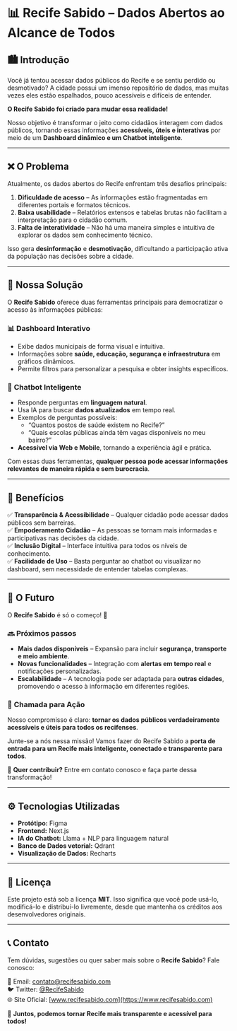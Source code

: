 # 📊 Recife Sabido – Dados Abertos ao Alcance de Todos  

## 🏙️ Introdução  

Você já tentou acessar dados públicos do Recife e se sentiu perdido ou desmotivado? A cidade possui um imenso repositório de dados, mas muitas vezes eles estão espalhados, pouco acessíveis e difíceis de entender.  

**O Recife Sabido foi criado para mudar essa realidade!**  

Nosso objetivo é transformar o jeito como cidadãos interagem com dados públicos, tornando essas informações **acessíveis, úteis e interativas** por meio de um **Dashboard dinâmico e um Chatbot inteligente**.  

---

## ❌ O Problema  

Atualmente, os dados abertos do Recife enfrentam três desafios principais:  

1. **Dificuldade de acesso** – As informações estão fragmentadas em diferentes portais e formatos técnicos.  
2. **Baixa usabilidade** – Relatórios extensos e tabelas brutas não facilitam a interpretação para o cidadão comum.  
3. **Falta de interatividade** – Não há uma maneira simples e intuitiva de explorar os dados sem conhecimento técnico.  

Isso gera **desinformação** e **desmotivação**, dificultando a participação ativa da população nas decisões sobre a cidade.  

---

## 🚀 Nossa Solução  

O **Recife Sabido** oferece duas ferramentas principais para democratizar o acesso às informações públicas:  

### 📊 **Dashboard Interativo**  
- Exibe dados municipais de forma visual e intuitiva.  
- Informações sobre **saúde, educação, segurança e infraestrutura** em gráficos dinâmicos.  
- Permite filtros para personalizar a pesquisa e obter insights específicos.  

### 🤖 **Chatbot Inteligente**  
- Responde perguntas em **linguagem natural**.  
- Usa IA para buscar **dados atualizados** em tempo real.  
- Exemplos de perguntas possíveis:  
  - “Quantos postos de saúde existem no Recife?”  
  - “Quais escolas públicas ainda têm vagas disponíveis no meu bairro?”  
- **Acessível via Web e Mobile**, tornando a experiência ágil e prática.  

Com essas duas ferramentas, **qualquer pessoa pode acessar informações relevantes de maneira rápida e sem burocracia**.  

---

## 🎯 Benefícios  

✅ **Transparência & Acessibilidade** – Qualquer cidadão pode acessar dados públicos sem barreiras.  
✅ **Empoderamento Cidadão** – As pessoas se tornam mais informadas e participativas nas decisões da cidade.  
✅ **Inclusão Digital** – Interface intuitiva para todos os níveis de conhecimento.  
✅ **Facilidade de Uso** – Basta perguntar ao chatbot ou visualizar no dashboard, sem necessidade de entender tabelas complexas.  

---

## 🔮 O Futuro  

O **Recife Sabido** é só o começo! 🚀  

### 🔜 **Próximos passos**  
- **Mais dados disponíveis** – Expansão para incluir **segurança, transporte e meio ambiente**.  
- **Novas funcionalidades** – Integração com **alertas em tempo real** e notificações personalizadas.  
- **Escalabilidade** – A tecnologia pode ser adaptada para **outras cidades**, promovendo o acesso à informação em diferentes regiões.  

### 📢 **Chamada para Ação**  

Nosso compromisso é claro: **tornar os dados públicos verdadeiramente acessíveis e úteis para todos os recifenses**.  

Junte-se a nós nessa missão! Vamos fazer do Recife Sabido a **porta de entrada para um Recife mais inteligente, conectado e transparente para todos**.  

📩 **Quer contribuir?** Entre em contato conosco e faça parte dessa transformação!  

---

## ⚙️ Tecnologias Utilizadas  

- **Protótipo:** Figma   
- **Frontend:** Next.js
- **IA do Chatbot:** Llama + NLP para linguagem natural  
- **Banco de Dados vetorial:** Qdrant
- **Visualização de Dados:** Recharts  

---

## 📄 Licença  

Este projeto está sob a licença **MIT**. Isso significa que você pode usá-lo, modificá-lo e distribuí-lo livremente, desde que mantenha os créditos aos desenvolvedores originais.  

---

## 📞 Contato  

Tem dúvidas, sugestões ou quer saber mais sobre o **Recife Sabido**? Fale conosco:  

📧 Email: contato@recifesabido.com  
🐦 Twitter: [@RecifeSabido](https://twitter.com/RecifeSabido)  
🌐 Site Oficial: [www.recifesabido.com](https://www.recifesabido.com)  

🚀 **Juntos, podemos tornar Recife mais transparente e acessível para todos!**  
